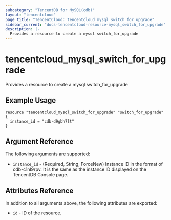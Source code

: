 ```yaml
---
subcategory: "TencentDB for MySQL(cdb)"
layout: "tencentcloud"
page_title: "TencentCloud: tencentcloud_mysql_switch_for_upgrade"
sidebar_current: "docs-tencentcloud-resource-mysql_switch_for_upgrade"
description: |-
  Provides a resource to create a mysql switch_for_upgrade
---
```


# tencentcloud_mysql_switch_for_upgrade

Provides a resource to create a mysql switch_for_upgrade

## Example Usage

```hcl
resource "tencentcloud_mysql_switch_for_upgrade" "switch_for_upgrade" {
  instance_id = "cdb-d9gbh7lt"
}
```

## Argument Reference

The following arguments are supported:

* `instance_id` - (Required, String, ForceNew) Instance ID in the format of cdb-c1nl9rpv. It is the same as the instance ID displayed on the TencentDB Console page.

## Attributes Reference

In addition to all arguments above, the following attributes are exported:

* `id` - ID of the resource.



